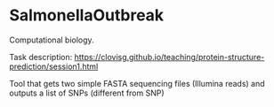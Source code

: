 # SalmonellaOutbreak

Computational biology.

Task description:
https://clovisg.github.io/teaching/protein-structure-prediction/session1.html

Tool that gets two simple FASTA sequencing files (Illumina reads) and outputs a list of SNPs (different from SNP)
